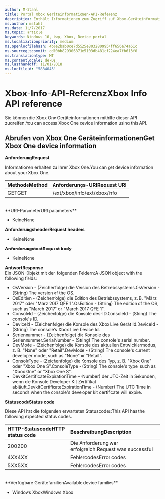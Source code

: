 ```yaml
---
author: M-Stahl
title: Portal Xbox Geräteinformationen-API-Referenz
description: Enthält Informationen zum Zugriff auf Xbox-Geräteinformationen.
ms.author: mstahl
ms.date: 11/7/2017
ms.topic: article
keywords: Windows 10, Uwp, Xbox, Device portal
ms.localizationpriority: medium
ms.openlocfilehash: 4b0e2bab0ce7d5525e8032809954ff656a74a61c
ms.sourcegitcommit: cd00bb829306871e5103db481cf224ea7fb613f0
ms.translationtype: MT
ms.contentlocale: de-DE
ms.lasthandoff: 11/01/2018
ms.locfileid: "5884045"
---
```

# <a name="xbox-info-api-reference"></a><span data-ttu-id="e804a-104">Xbox-Info-API-Referenz</span><span class="sxs-lookup"><span data-stu-id="e804a-104">Xbox Info API reference</span></span>   
<span data-ttu-id="e804a-105">Sie können die Xbox One Geräteinformationen mithilfe dieser API zugreifen.</span><span class="sxs-lookup"><span data-stu-id="e804a-105">You can access Xbox One device information using this API.</span></span>

## <a name="get-xbox-one-device-information"></a><span data-ttu-id="e804a-106">Abrufen von Xbox One Geräteinformationen</span><span class="sxs-lookup"><span data-stu-id="e804a-106">Get Xbox One device information</span></span>

**<span data-ttu-id="e804a-107">Anforderung</span><span class="sxs-lookup"><span data-stu-id="e804a-107">Request</span></span>**

<span data-ttu-id="e804a-108">Informationen erhalten zu Ihrer Xbox One.</span><span class="sxs-lookup"><span data-stu-id="e804a-108">You can get device information about your Xbox One.</span></span>

<span data-ttu-id="e804a-109">Methode</span><span class="sxs-lookup"><span data-stu-id="e804a-109">Method</span></span>      | <span data-ttu-id="e804a-110">Anforderungs-URI</span><span class="sxs-lookup"><span data-stu-id="e804a-110">Request URI</span></span>
:------     | :-----
<span data-ttu-id="e804a-111">GET</span><span class="sxs-lookup"><span data-stu-id="e804a-111">GET</span></span> | <span data-ttu-id="e804a-112">/ext/xbox/info</span><span class="sxs-lookup"><span data-stu-id="e804a-112">/ext/xbox/info</span></span>
<br />
**<span data-ttu-id="e804a-113">URI-Parameter</span><span class="sxs-lookup"><span data-stu-id="e804a-113">URI parameters</span></span>**

- <span data-ttu-id="e804a-114">Keine</span><span class="sxs-lookup"><span data-stu-id="e804a-114">None</span></span>

**<span data-ttu-id="e804a-115">Anforderungsheader</span><span class="sxs-lookup"><span data-stu-id="e804a-115">Request headers</span></span>**

- <span data-ttu-id="e804a-116">Keine</span><span class="sxs-lookup"><span data-stu-id="e804a-116">None</span></span>

**<span data-ttu-id="e804a-117">Anforderungstext</span><span class="sxs-lookup"><span data-stu-id="e804a-117">Request body</span></span>**

- <span data-ttu-id="e804a-118">Keine</span><span class="sxs-lookup"><span data-stu-id="e804a-118">None</span></span>

**<span data-ttu-id="e804a-119">Antwort</span><span class="sxs-lookup"><span data-stu-id="e804a-119">Response</span></span>**   
<span data-ttu-id="e804a-120">Ein JSON-Objekt mit den folgenden Feldern:</span><span class="sxs-lookup"><span data-stu-id="e804a-120">A JSON object with the following fields:</span></span>

* <span data-ttu-id="e804a-121">OsVersion - (Zeichenfolge) die Version des Betriebssystems.</span><span class="sxs-lookup"><span data-stu-id="e804a-121">OsVersion - (String) The version of the OS.</span></span>
* <span data-ttu-id="e804a-122">OsEdition - (Zeichenfolge) die Edition des Betriebssystems, z. B. "März 2017" oder "März 2017 QFE 1".</span><span class="sxs-lookup"><span data-stu-id="e804a-122">OsEdition - (String) The edition of the OS, such as "March 2017" or "March 2017 QFE 1".</span></span>
* <span data-ttu-id="e804a-123">ConsoleId - (Zeichenfolge) die Konsole des-ID.</span><span class="sxs-lookup"><span data-stu-id="e804a-123">ConsoleId - (String) The console's ID.</span></span>
* <span data-ttu-id="e804a-124">DeviceId - (Zeichenfolge) die Konsole des Xbox Live Gerät Id.</span><span class="sxs-lookup"><span data-stu-id="e804a-124">DeviceId - (String) The console's Xbox Live Device Id.</span></span>
* <span data-ttu-id="e804a-125">Seriennummer - (Zeichenfolge) die Konsole des Seriennummer.</span><span class="sxs-lookup"><span data-stu-id="e804a-125">SerialNumber - (String) The console's serial number.</span></span>
* <span data-ttu-id="e804a-126">DevMode - (Zeichenfolge) die Konsole des aktuellen Entwicklermodus, z. B. "None" oder "Retail".</span><span class="sxs-lookup"><span data-stu-id="e804a-126">DevMode - (String) The console's current developer mode, such as "None" or "Retail".</span></span>
* <span data-ttu-id="e804a-127">ConsoleType - (Zeichenfolge) die Konsole des Typ, z. B. "Xbox One" oder "Xbox One S".</span><span class="sxs-lookup"><span data-stu-id="e804a-127">ConsoleType - (String) The console's type, such as "Xbox One" or "Xbox One S".</span></span>
* <span data-ttu-id="e804a-128">DevkitCertificateExpirationTime – (Number) der UTC-Zeit in Sekunden, wenn die Konsole Developer Kit Zertifikat abläuft.</span><span class="sxs-lookup"><span data-stu-id="e804a-128">DevkitCertificateExpirationTime - (Number) The UTC Time in seconds when the console's developer kit certificate will expire.</span></span>

**<span data-ttu-id="e804a-129">Statuscode</span><span class="sxs-lookup"><span data-stu-id="e804a-129">Status code</span></span>**

<span data-ttu-id="e804a-130">Diese API hat die folgenden erwarteten Statuscodes:</span><span class="sxs-lookup"><span data-stu-id="e804a-130">This API has the following expected status codes.</span></span>

<span data-ttu-id="e804a-131">HTTP-Statuscode</span><span class="sxs-lookup"><span data-stu-id="e804a-131">HTTP status code</span></span>      | <span data-ttu-id="e804a-132">Beschreibung</span><span class="sxs-lookup"><span data-stu-id="e804a-132">Description</span></span>
:------     | :-----
<span data-ttu-id="e804a-133">200</span><span class="sxs-lookup"><span data-stu-id="e804a-133">200</span></span> | <span data-ttu-id="e804a-134">Die Anforderung war erfolgreich.</span><span class="sxs-lookup"><span data-stu-id="e804a-134">Request was successful</span></span>
<span data-ttu-id="e804a-135">4XX</span><span class="sxs-lookup"><span data-stu-id="e804a-135">4XX</span></span> | <span data-ttu-id="e804a-136">Fehlercodes</span><span class="sxs-lookup"><span data-stu-id="e804a-136">Error codes</span></span>
<span data-ttu-id="e804a-137">5XX</span><span class="sxs-lookup"><span data-stu-id="e804a-137">5XX</span></span> | <span data-ttu-id="e804a-138">Fehlercodes</span><span class="sxs-lookup"><span data-stu-id="e804a-138">Error codes</span></span>

<br />
**<span data-ttu-id="e804a-139">Verfügbare Gerätefamilien</span><span class="sxs-lookup"><span data-stu-id="e804a-139">Available device families</span></span>**

* <span data-ttu-id="e804a-140">Windows Xbox</span><span class="sxs-lookup"><span data-stu-id="e804a-140">Windows Xbox</span></span>